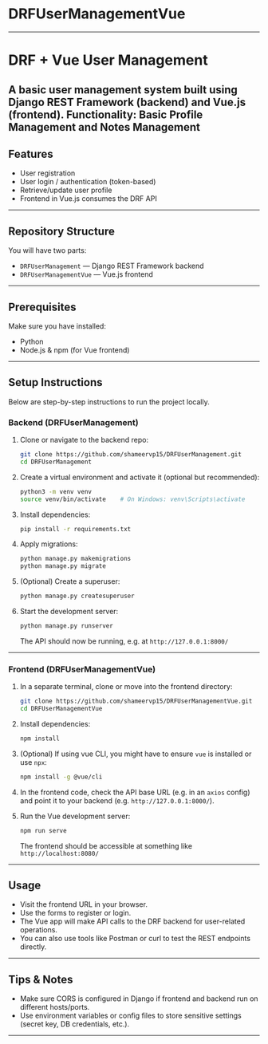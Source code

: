 # DRFUserManagementVue

---

# DRF + Vue User Management

A basic user management system built using Django REST Framework (backend) and Vue.js (frontend).
Functionality: Basic Profile Management and Notes Management
---

## Features

* User registration
* User login / authentication (token-based)
* Retrieve/update user profile
* Frontend in Vue.js consumes the DRF API

---

## Repository Structure

You will have two parts:

* `DRFUserManagement` — Django REST Framework backend
* `DRFUserManagementVue` — Vue.js frontend

---

## Prerequisites

Make sure you have installed:

* Python
* Node.js & npm (for Vue frontend)

---

## Setup Instructions

Below are step-by-step instructions to run the project locally.

### Backend (DRFUserManagement)

1. Clone or navigate to the backend repo:

   ```bash
   git clone https://github.com/shameervp15/DRFUserManagement.git
   cd DRFUserManagement
   ```

2. Create a virtual environment and activate it (optional but recommended):

   ```bash
   python3 -m venv venv
   source venv/bin/activate    # On Windows: venv\Scripts\activate
   ```

3. Install dependencies:

   ```bash
   pip install -r requirements.txt
   ```

4. Apply migrations:

   ```bash
   python manage.py makemigrations
   python manage.py migrate
   ```

5. (Optional) Create a superuser:

   ```bash
   python manage.py createsuperuser
   ```

6. Start the development server:

   ```bash
   python manage.py runserver
   ```

   The API should now be running, e.g. at `http://127.0.0.1:8000/`

---

### Frontend (DRFUserManagementVue)

1. In a separate terminal, clone or move into the frontend directory:

   ```bash
   git clone https://github.com/shameervp15/DRFUserManagementVue.git
   cd DRFUserManagementVue
   ```

2. Install dependencies:

   ```bash
   npm install
   ```

3. (Optional) If using vue CLI, you might have to ensure `vue` is installed or use `npx`:

   ```bash
   npm install -g @vue/cli
   ```

4. In the frontend code, check the API base URL (e.g. in an `axios` config) and point it to your backend (e.g. `http://127.0.0.1:8000/`).

5. Run the Vue development server:

   ```bash
   npm run serve
   ```

   The frontend should be accessible at something like `http://localhost:8080/`

---

## Usage

* Visit the frontend URL in your browser.
* Use the forms to register or login.
* The Vue app will make API calls to the DRF backend for user-related operations.
* You can also use tools like Postman or curl to test the REST endpoints directly.

---

## Tips & Notes

* Make sure CORS is configured in Django if frontend and backend run on different hosts/ports.
* Use environment variables or config files to store sensitive settings (secret key, DB credentials, etc.).
---

